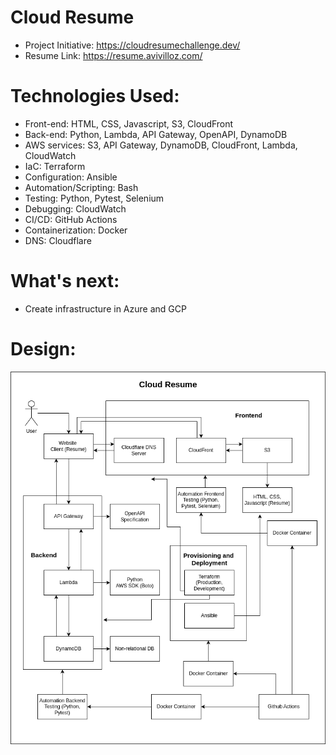 # Cloud Resume

- Project Initiative: https://cloudresumechallenge.dev/
- Resume Link: https://resume.avivilloz.com/

# Technologies Used:

- Front-end: HTML, CSS, Javascript, S3, CloudFront
- Back-end: Python, Lambda, API Gateway, OpenAPI, DynamoDB
- AWS services: S3, API Gateway, DynamoDB, CloudFront, Lambda, CloudWatch
- IaC: Terraform
- Configuration: Ansible
- Automation/Scripting: Bash
- Testing: Python, Pytest, Selenium
- Debugging: CloudWatch
- CI/CD: GitHub Actions
- Containerization: Docker 
- DNS: Cloudflare

# What's next:

- Create infrastructure in Azure and GCP

# Design:

![Image description](design/design.png)
